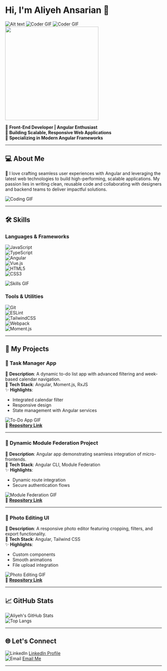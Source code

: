 # Hi, I'm Aliyeh Ansarian 👋  

![Alt text](https://i.giphy.com/media/v1.Y2lkPTc5MGI3NjExYnE0N25kNjdjMXhjMmpyN3Awc3hrajNvanllbjd1azl0OHczc2d0diZlcD12MV9pbnRlcm5hbF9naWZfYnlfaWQmY3Q9Zw/L1R1tvI9svkIWwpVYr/giphy.gif)
![Coder GIF](https://media.giphy.com/media/HscDLzkO8EOTmgkhQP/giphy.gif)
![Coder GIF](https://i.giphy.com/media/v1.Y2lkPTc5MGI3NjExeXp4YzUyMmZtcmdqb3p3bm9sZHE2Ym9lb2t3ZXM2YmV5OTA2c21ybSZlcD12MV9pbnRlcm5hbF9naWZfYnlfaWQmY3Q9Zw/Ho8klqe5oPLa8g6BNe/giphy.gif)
<img src="https://i.giphy.com/media/v1.Y2lkPTc5MGI3NjExeXp4YzUyMmZtcmdqb3p3bm9sZHE2Ym9lb2t3ZXM2YmV5OTA2c21ybSZlcD12MV9pbnRlcm5hbF9naWZfYnlfaWQmY3Q9Zw/Ho8klqe5oPLa8g6BNe/giphy.gif" width="300" height="300" />

🌟 **Front-End Developer | Angular Enthusiast**  
🔹 **Building Scalable, Responsive Web Applications**  
🔹 **Specializing in Modern Angular Frameworks**  

---

## 💻 About Me  

🎨 I love crafting seamless user experiences with Angular and leveraging the latest web technologies to build high-performing, scalable applications. My passion lies in writing clean, reusable code and collaborating with designers and backend teams to deliver impactful solutions.  

![Coding GIF](https://github.com/aliyeh78/your-repository-name/blob/main/assets/coding.gif)  

---

## 🛠️ Skills  

### **Languages & Frameworks**  
![JavaScript](https://img.shields.io/badge/JavaScript-F7DF1E?style=for-the-badge&logo=javascript&logoColor=black)  
![TypeScript](https://img.shields.io/badge/TypeScript-007ACC?style=for-the-badge&logo=typescript&logoColor=white)  
![Angular](https://img.shields.io/badge/Angular-DD0031?style=for-the-badge&logo=angular&logoColor=white)  
![Vue.js](https://img.shields.io/badge/Vue.js-35495E?style=for-the-badge&logo=vue.js&logoColor=4FC08D)  
![HTML5](https://img.shields.io/badge/HTML5-E34F26?style=for-the-badge&logo=html5&logoColor=white)  
![CSS3](https://img.shields.io/badge/CSS3-1572B6?style=for-the-badge&logo=css3&logoColor=white)  

![Skills GIF](https://github.com/aliyeh78/your-repository-name/blob/main/assets/skills.gif)  

### **Tools & Utilities**  
![Git](https://img.shields.io/badge/Git-F05032?style=for-the-badge&logo=git&logoColor=white)  
![ESLint](https://img.shields.io/badge/ESLint-4B32C3?style=for-the-badge&logo=eslint&logoColor=white)  
![TailwindCSS](https://img.shields.io/badge/TailwindCSS-06B6D4?style=for-the-badge&logo=tailwindcss&logoColor=white)  
![Webpack](https://img.shields.io/badge/Webpack-8DD6F9?style=for-the-badge&logo=webpack&logoColor=black)  
![Moment.js](https://img.shields.io/badge/Moment.js-000000?style=for-the-badge&logo=javascript&logoColor=white)  

---

## 🚀 My Projects  

### **📌 Task Manager App**  
📝 **Description**: A dynamic to-do list app with advanced filtering and week-based calendar navigation.  
🔧 **Tech Stack**: Angular, Moment.js, RxJS  
✨ **Highlights**:  
- Integrated calendar filter  
- Responsive design  
- State management with Angular services  

![To-Do App GIF](https://github.com/aliyeh78/your-repository-name/blob/main/assets/todo-app.gif)  
🔗 **[Repository Link](https://github.com/aliyeh78)**  

---

### **📌 Dynamic Module Federation Project**  
📝 **Description**: Angular app demonstrating seamless integration of micro-frontends.  
🔧 **Tech Stack**: Angular CLI, Module Federation  
✨ **Highlights**:  
- Dynamic route integration  
- Secure authentication flows  

![Module Federation GIF](https://github.com/aliyeh78/your-repository-name/blob/main/assets/module-federation.gif)  
🔗 **[Repository Link](https://github.com/aliyeh78)**  

---

### **📌 Photo Editing UI**  
📝 **Description**: A responsive photo editor featuring cropping, filters, and export functionality.  
🔧 **Tech Stack**: Angular, Tailwind CSS  
✨ **Highlights**:  
- Custom components  
- Smooth animations  
- File upload integration  

![Photo Editing GIF](https://github.com/aliyeh78/your-repository-name/blob/main/assets/photo-editing.gif)  
🔗 **[Repository Link](https://github.com/aliyeh78)**  

---

## 📈 GitHub Stats  

![Aliyeh's GitHub Stats](https://github-readme-stats.vercel.app/api?username=aliyeh78&show_icons=true&theme=radical)  
![Top Langs](https://github-readme-stats.vercel.app/api/top-langs/?username=aliyeh78&layout=compact&theme=radical)  

---

## 🌐 Let's Connect  

![LinkedIn](https://img.shields.io/badge/LinkedIn-0077B5?style=for-the-badge&logo=linkedin&logoColor=white) [LinkedIn Profile](https://www.linkedin.com/in/aliyeh78)  
![Email](https://img.shields.io/badge/Email-D14836?style=for-the-badge&logo=gmail&logoColor=white) [Email Me](mailto:your.email@example.com)  

---

